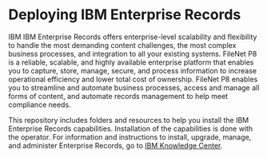 
# Deploying IBM Enterprise Records

IBM IBM Enterprise Records offers enterprise-level scalability and flexibility to handle the most demanding content challenges, the most complex business processes, and integration to all your existing systems. FileNet P8 is a reliable, scalable, and highly available enterprise platform that enables you to capture, store, manage, secure, and process information to increase operational efficiency and lower total cost of ownership. FileNet P8 enables you to streamline and automate business processes, access and manage all forms of content, and automate records management to help meet compliance needs.

This repository includes folders and resources to help you install the IBM Enterprise Records capabilities. Installation of the capabilities is done with the operator.
For information and instructions to install, upgrade, manage, and administer Enterprise Records, go to [IBM Knowledge Center](https://www.ibm.com/support/knowledgecenter/SSNVVQ_5.2.1/enterpriserecords_5.2.1/enterpriserecords_5.2.1.html).

